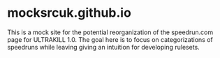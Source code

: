 # mocksrcuk.github.io
This is a mock site for the potential reorganization of the speedrun.com page for ULTRAKILL 1.0. The goal here is to focus on categorizations of speedruns while leaving giving an intuition for developing rulesets.
